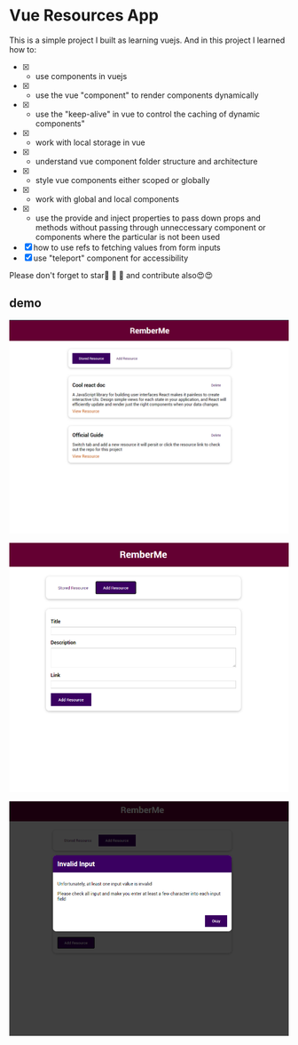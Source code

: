 # Vue Resources App

This is a simple project I built as learning vuejs. And in this project I learned how to:

* [x] - use components in vuejs
* [x] - use the vue "component" to render components dynamically
* [x] - use the "keep-alive" in vue to control the caching of dynamic components"
* [x] - work with local storage in vue
* [x] - understand vue component folder structure and architecture
* [x] - style vue components either scoped or globally
* [x] - work with global and local components
* [x] - use the provide and inject properties to pass down props and methods without passing through unneccessary component or components where the particular is not been used
* [x] how to use refs to fetching values from form inputs
* [x] use "teleport" component for accessibility

Please don't forget to star🌟 🌟 🌟  and contribute also😍😍

## demo
![demo image](demo.png)

![demo image](demo2.png)

![demo image](demo3.png)